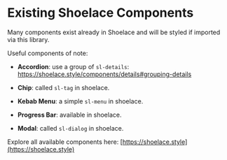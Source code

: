 # Existing Shoelace Components

Many components exist already in Shoelace and will be styled if imported
via this library.

Useful components of note:

- **Accordion**: use a group of `sl-details`: https://shoelace.style/components/details#grouping-details

- **Chip**: called `sl-tag` in shoelace.

- **Kebab Menu**: a simple `sl-menu` in shoelace.

- **Progress Bar**: available in shoelace.

- **Modal**: called `sl-dialog` in shoelace.

Explore all available components here: 
[https://shoelace.style](https://shoelace.style)
